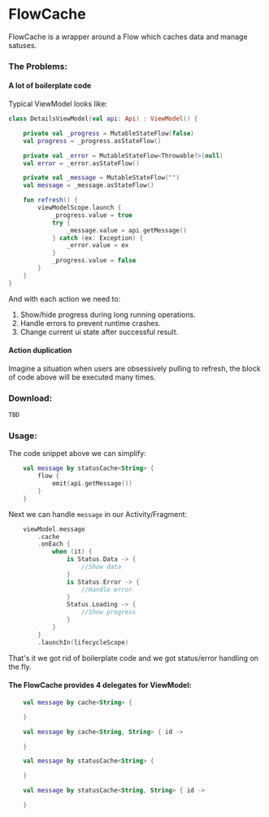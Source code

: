 # FlowCache
FlowCache is a wrapper around a Flow which caches data and manage satuses.

### The Problems:

#### A lot of boilerplate code

Typical ViewModel looks like:

```kotlin
class DetailsViewModel(val api: Api) : ViewModel() {

    private val _progress = MutableStateFlow(false)
    val progress = _progress.asStateFlow()

    private val _error = MutableStateFlow<Throwable?>(null)
    val error = _error.asStateFlow()

    private val _message = MutableStateFlow("")
    val message = _message.asStateFlow()

    fun refresh() {
        viewModelScope.launch {
            _progress.value = true
            try {
                _message.value = api.getMessage()
            } catch (ex: Exception) {
                _error.value = ex
            }
            _progress.value = false
        }
    }
}
```
And with each action we need to:
1. Show/hide progress during long running operations.
2. Handle errors to prevent runtime crashes.
3. Change current ui state after successful result.

#### Action duplication

Imagine a situation when users are obsessively pulling to refresh, the block of code above will be executed many times.

### Download:
```kotlin
TBD
```

### Usage:

The code snippet above we can simplify:
```kotlin
    val message by statusCache<String> {
        flow {
            emit(api.getMessage())
        }
    }
```

Next we can handle `message` in our Activity/Fragment:
```kotlin
    viewModel.message
        .cache
        .onEach {
            when (it) {
                is Status.Data -> {
                    //Show data
                }
                is Status.Error -> {
                    //Handle error
                }
                Status.Loading -> {
                    //Show progress
                }
            }
        }
        .launchIn(lifecycleScope)
```
That's it we got rid of boilerplate code and we got status/error handling on the fly.

#### The FlowCache provides 4 delegates for ViewModel:

```kotlin
    val message by cache<String> {

    }
```

```kotlin
    val message by cache<String, String> { id ->

    }
```

```kotlin
    val message by statusCache<String> {

    }
```

```kotlin
    val message by statusCache<String, String> { id -> 

    }
```